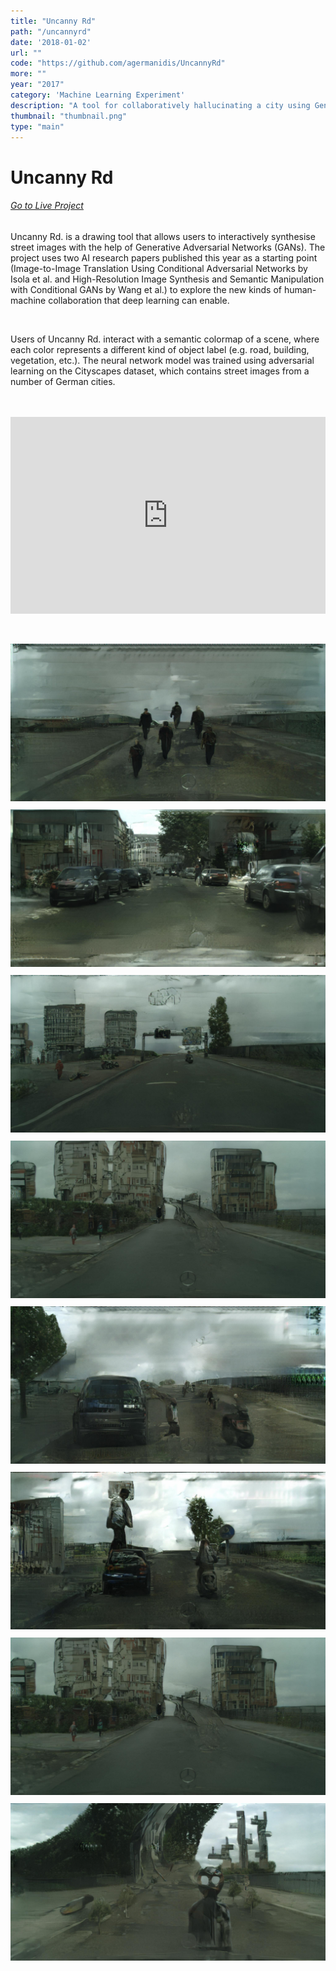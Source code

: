 ```yaml
---
title: "Uncanny Rd"
path: "/uncannyrd"
date: '2018-01-02'
url: ""
code: "https://github.com/agermanidis/UncannyRd"
more: ""
year: "2017"
category: 'Machine Learning Experiment'
description: "A tool for collaboratively hallucinating a city using Generative Adversarial Neural Networks. In collaboration with Anastasis Germanidis."
thumbnail: "thumbnail.png"
type: "main"
---
```


# Uncanny Rd

<a href='http://uncannyroad.com/'><h6>Go to Live Project</h6></a>

Uncanny Rd. is a drawing tool that allows users to interactively synthesise street images with the help of Generative Adversarial Networks (GANs). The project uses two AI research papers published this year as a starting point (Image-to-Image Translation Using Conditional Adversarial Networks by Isola et al. and High-Resolution Image Synthesis and Semantic Manipulation with Conditional GANs by Wang et al.) to explore the new kinds of human-machine collaboration that deep learning can enable.

<br/>

Users of Uncanny Rd. interact with a semantic colormap of a scene, where each color represents a different kind of object label (e.g. road, building, vegetation, etc.). The neural network model was trained using adversarial learning on the Cityscapes dataset, which contains street images from a number of German cities.

<div style="padding:62.5% 0 0 0;position:relative;margin:3rem 0px 3rem 0px;"><iframe src="https://player.vimeo.com/video/250328464?color=ffffff&title=0&byline=0&portrait=0" style="position:absolute;top:0;left:0;width:100%;height:100%;" frameborder="0" webkitallowfullscreen mozallowfullscreen allowfullscreen></iframe></div></script>


<div style='margin: 10px 0px 0rem 0px;'>
  <img src='./01.jpg' src='Uncanny demo'>
</div>

<div style='margin: 10px 0px 0rem 0px;'>
  <img src='./02.jpg' src='Uncanny demo'>
</div>

<div style='margin: 10px 0px 0px 0px;'>
  <img src='./03.jpg' src='Uncanny demo'>
</div>

<div style='margin: 10px 0px 0px 0px;'>
  <img src='./04.jpg' src='Uncanny demo'>
</div>

<div style='margin: 10px 0px 0px 0px;'>
  <img src='./05.jpg' src='Uncanny demo'>
</div>

<div style='margin: 10px 0px 0px 0px;'>
  <img src='./06.jpg' src='Uncanny demo'>
</div>

<div style='margin: 10px 0px 0px 0px;'>
  <img src='./07.jpg' src='Uncanny demo'>
</div>

<div style='margin: 10px 0px 0px 0px;'>
  <img src='./08.jpg' src='Uncanny demo'>
</div>